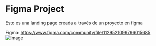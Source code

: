 # Figma Project
Esto es una landing page creada a través de un proyecto en figma

Figma: https://www.figma.com/community/file/1129521099796015685
![image](https://user-images.githubusercontent.com/33464344/179356098-66b3fc07-e51f-4593-ad31-104e0f0188e6.png)
